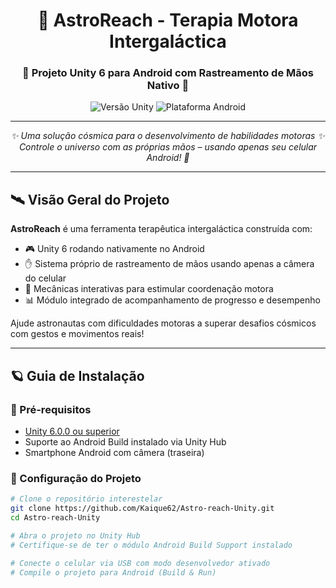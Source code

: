 <div align="center">
  <h1>🚀 AstroReach - Terapia Motora Intergaláctica</h1>
  <h3>🌌 Projeto Unity 6 para Android com Rastreamento de Mãos Nativo 🌠</h3>
  <img src="https://img.shields.io/badge/Unity-6.0.0-000000?logo=unity" alt="Versão Unity">
  <img src="https://img.shields.io/badge/Plataforma-Android-green?logo=android" alt="Plataforma Android">
</div>

---

<div align="center">
  <em>✨ Uma solução cósmica para o desenvolvimento de habilidades motoras ✨<br>
  Controle o universo com as próprias mãos – usando apenas seu celular Android! 🌟</em>
</div>

---

## 🛰 Visão Geral do Projeto
**AstroReach** é uma ferramenta terapêutica intergaláctica construída com:
- 🎮 Unity 6 rodando nativamente no Android
- ✋ Sistema próprio de rastreamento de mãos usando apenas a câmera do celular
- 🧠 Mecânicas interativas para estimular coordenação motora
- 📊 Módulo integrado de acompanhamento de progresso e desempenho

Ajude astronautas com dificuldades motoras a superar desafios cósmicos com gestos e movimentos reais!

---

## 🪐 Guia de Instalação

### 🚀 Pré-requisitos
- [Unity 6.0.0 ou superior](https://unity.com/releases/editor)
- Suporte ao Android Build instalado via Unity Hub
- Smartphone Android com câmera (traseira)

### 🔭 Configuração do Projeto

```bash
# Clone o repositório interestelar
git clone https://github.com/Kaique62/Astro-reach-Unity.git
cd Astro-reach-Unity

# Abra o projeto no Unity Hub
# Certifique-se de ter o módulo Android Build Support instalado

# Conecte o celular via USB com modo desenvolvedor ativado
# Compile o projeto para Android (Build & Run)
